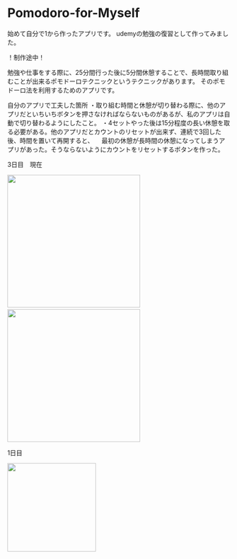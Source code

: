 # Pomodoro-for-Myself

始めて自分で1から作ったアプリです。
udemyの勉強の復習として作ってみました。

！制作途中！

勉強や仕事をする際に、25分間行った後に5分間休憩することで、長時間取り組むことが出来るポモドーロテクニックというテクニックがあります。
そのポモドーロ法を利用するためのアプリです。

自分のアプリで工夫した箇所
・取り組む時間と休憩が切り替わる際に、他のアプリだといちいちボタンを押さなければならないものがあるが、私のアプリは自動で切り替わるようにしたこと。
・4セットやった後は15分程度の長い休憩を取る必要がある。他のアプリだとカウントのリセットが出来ず、連続で3回した後、時間を置いて再開すると、
　最初の休憩が長時間の休憩になってしまうアプリがあった。そうならないようにカウントをリセットするボタンを作った。
 
 
3日目　現在


<img src="https://user-images.githubusercontent.com/43768044/74054362-41690800-4a21-11ea-8922-854737f7096b.png" width=300px>　<img src="https://user-images.githubusercontent.com/43768044/74054369-44fc8f00-4a21-11ea-9169-5633ee161e0c.png" width=300px>

1日目


<img src="https://user-images.githubusercontent.com/43768044/74054547-9c9afa80-4a21-11ea-89d8-61b00f3c9a88.png" width=200px>
                                                                                                                       
